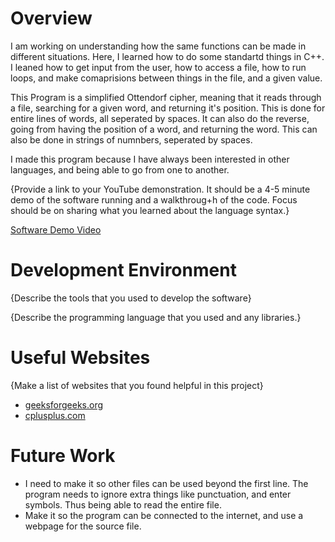 # Overview

I am working on understanding how the same functions can be made in different situations. Here, I learned how to do some standartd things in C++. I leaned how to get input from the user, how to access a file, how to run loops, and make comaprisions between things in the file, and a given value. 

This Program is a simplified Ottendorf cipher, meaning that it reads through a file, searching for a given word, and returning it's position. This is done for entire lines of words, all seperated by spaces. It can also do the reverse, going from having the position of a word, and returning the word. This can also be done in strings of numnbers, seperated by spaces. 

I made this program because I have always been interested in other languages, and being able to go from one to another.

{Provide a link to your YouTube demonstration.  It should be a 4-5 minute demo of the software running and a walkthroug+h of the code.  Focus should be on sharing what you learned about the language syntax.}

[Software Demo Video](https://youtu.be/psucHslvWQY)

# Development Environment

{Describe the tools that you used to develop the software}

{Describe the programming language that you used and any libraries.}

# Useful Websites

{Make a list of websites that you found helpful in this project}
* [geeksforgeeks.org](https://www.geeksforgeeks.org/)
* [cplusplus.com](https://www.cplusplus.com/)

# Future Work

* I need to make it so other files can be used beyond the first line. The program needs to ignore extra things like punctuation, and enter symbols. Thus being able to read the entire file.
* Make it so the program can be connected to the internet, and use a webpage for the source file.


